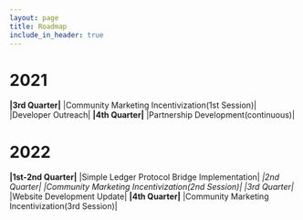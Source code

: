 ```yaml
---
layout: page
title: Roadmap
include_in_header: true
---
```


# 2021
**|3rd Quarter|**
|Community Marketing Incentivization(1st Session)|
|Developer Outreach|
**|4th Quarter|**
|Partnership Development(continuous)|

# 2022
**|1st-2nd Quarter|**
|Simple Ledger Protocol Bridge Implementation|
**|*2nd Quarter|**
|Community Marketing Incentivization(2nd Session)|
**|3rd Quarter*|**
|Website Development Update|
**|4th Quarter|**
|Community Marketing Incentivization(3rd Session)|
